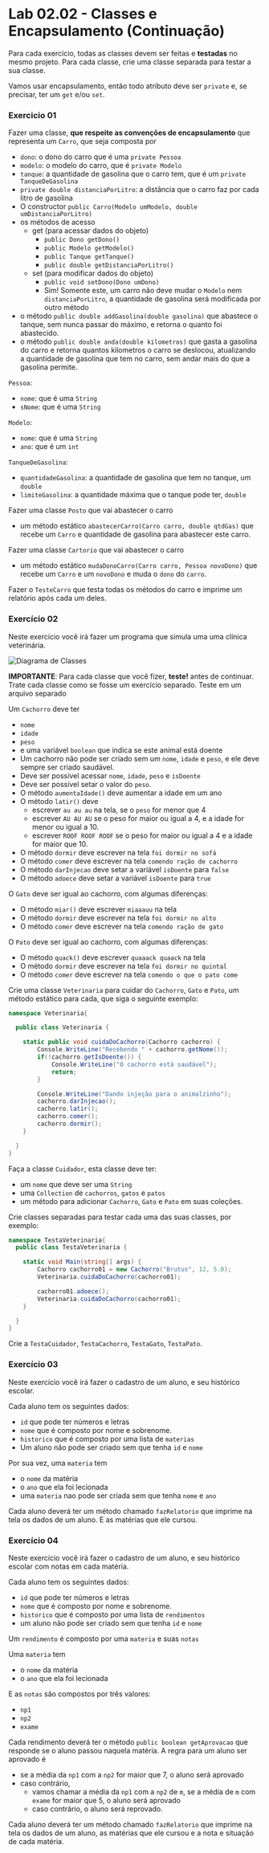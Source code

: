 # Lab 02.02 - Classes e Encapsulamento (Continuação)

Para cada exercício, todas as classes devem ser feitas e **testadas** no mesmo projeto. Para cada classe, crie uma classe separada para testar a sua classe.

Vamos usar encapsulamento, então todo atributo deve ser `private` e, se precisar, ter um `get` e/ou `set`.

### Exercicio 01

Fazer uma classe, **que respeite as convenções de encapsulamento** que representa um `Carro`, que seja composta por
* `dono`: o dono do carro que é uma `private Pessoa`
* `modelo`: o modelo do carro, que é `private Modelo`
* `tanque`: a quantidade de gasolina que o carro tem, que é um `private TanqueDeGasolina`
* `private double distanciaPorLitro`: a distância que o carro faz por cada litro de gasolina
* O constructor `public Carro(Modelo umModelo, double umDistanciaPorLitro)`
* os métodos de acesso
  * get (para acessar dados do objeto)
    * `public Dono getDono()`
    * `public Modelo getModelo()`
    * `public Tanque getTanque()`
    * `public double getDistanciaPorLitro()`
  * set (para modificar dados do objeto)
    * `public void setDono(Dono umDono)`
    * Sim! Somente este, um carro não deve mudar o `Modelo` nem `distanciaPorLitro`, a quantidade de gasolina será modificada por outro método
* o método `public double addGasolina(double gasolina)` que abastece o tanque, sem nunca passar do máximo, e retorna o quanto foi abastecido.
* o método `public double anda(double kilometros)` que gasta a gasolina do carro e retorna quantos kilometros o carro se deslocou, atualizando a quantidade de gasolina que tem no carro, sem andar mais do que a gasolina permite.

`Pessoa`:
* `nome`: que é uma `String`
* `sNome`: que é uma `String`

`Modelo`:
* `nome`: que é uma `String`
* `ano`: que é um `int`

`TanqueDeGasolina`:
* `quantidadeGasolina`: a quantidade de gasolina que tem no tanque, um `double`
* `limiteGasolina`: a quantidade máxima que o tanque pode ter, `double`

Fazer uma classe `Posto` que vai abastecer o carro
* um método estático `abastecerCarro(Carro carro, double qtdGas)` que recebe um `Carro` e quantidade de gasolina para abastecer este carro.

Fazer uma classe `Cartorio` que vai abastecer o carro
* um método estático `mudaDonoCarro(Carro carro, Pessoa novoDono)` que recebe um `Carro` e um `novoDono` e muda o `dono` do `carro`.

Fazer o `TesteCarro` que testa todas os métodos do carro e imprime um relatório após cada um deles.



### Exercício 02

Neste exercício você irá fazer um programa que simula uma uma clínica veterinária.

![Diagrama de Classes](veterinaria.svg)

**IMPORTANTE**: Para cada classe que você fizer, **teste!** antes de continuar. Trate cada classe como se fosse um exercício separado. Teste em um arquivo separado

Um `Cachorro` deve ter
* `nome`
* `idade`
* `peso`
* e uma variável `boolean` que indica se este animal está doente
* Um cachorro não pode ser criado sem um `nome`, `idade` e `peso`, e ele deve sempre ser criado saudável.
* Deve ser possível acessar `nome`, `idade`, `peso` e `isDoente`
* Deve ser possível setar o valor do `peso`.
* O método `aumentaIdade()` deve aumentar a idade em um ano
* O método `latir()` deve
  * escrever `au au au` na tela, se o `peso` for menor que 4
  * escrever `AU AU AU` se o peso for maior ou igual a 4, e a idade for menor ou igual a 10.
  * escrever `ROOF ROOF ROOF` se o peso for maior ou igual a 4 e a idade for maior que 10.
* O método `dormir` deve escrever na tela `foi dormir no sofá`
* O método `comer` deve escrever na tela `comendo ração de cachorro`
* O método `darInjecao` deve setar a variável `isDoente` para `false`
* O método `adoece` deve setar a variável `isDoente` para `true`

O `Gato` deve ser igual ao cachorro, com algumas diferenças:
* O método `miar()` deve escrever `miaaauu` na tela
* O método `dormir` deve escrever na tela `foi dormir no alto`
* O método `comer` deve escrever na tela `comendo ração de gato`

O `Pato` deve ser igual ao cachorro, com algumas diferenças:
* O método `quack()` deve escrever `quaaack quaack` na tela
* O método `dormir` deve escrever na tela `foi dormir no quintal`
* O método `comer` deve escrever na tela `comendo o que o pato come`

Crie uma classe `Veterinaria` para cuidar do `Cachorro`, `Gato` e `Pato`, um método estático para cada, que siga o seguinte exemplo:

``` cs
namespace Veterinaria{

  public class Veterinaria {

  	static public void cuidaDoCachorro(Cachorro cachorro) {
  		Console.WriteLine("Recebendo " + cachorro.getNome());
  		if(!cachorro.getIsDoente()) {
  			Console.WriteLine("O cachorro está saudável");
  			return;
  		}

  		Console.WriteLine("Dando injeção para o animalzinho");
  		cachorro.darInjecao();
  		cachorro.latir();
  		cachorro.comer();
  		cachorro.dormir();
  	}

  }
}
```
Faça a classe `Cuidador`, esta classe deve ter:
* um `nome` que deve ser uma `String`
* uma `Collection` de `cachorros`, `gatos` e `patos`
* um método para adicionar `Cachorro`, `Gato` e `Pato` em suas coleções.

Crie classes separadas para testar cada uma das suas classes, por exemplo:

``` cs
namespace TestaVeterinaria{
  public class TestaVeterinaria {

  	static void Main(string[] args) {
  		Cachorro cachorro01 = new Cachorro("Brutus", 12, 5.0);
  		Veterinaria.cuidaDoCachorro(cachorro01);

  		cachorro01.adoece();
  		Veterinaria.cuidaDoCachorro(cachorro01);
  	}

  }
}
```

Crie a `TestaCuidador`, `TestaCachorro`, `TestaGato`, `TestaPato`.


### Exercício 03

Neste exercício você irá fazer o cadastro de um aluno, e seu histórico escolar.

Cada aluno tem os seguintes dados:
* `id` que pode ter números e letras
* `nome` que é composto por nome e sobrenome.
* `historico` que é composto por uma lista de `materias`
* Um aluno não pode ser criado sem que tenha `id` e `nome`

Por sua vez, uma `materia` tem
* o `nome` da matéria
* o `ano` que ela foi lecionada
* uma `materia` nao pode ser criada sem que tenha `nome` e `ano`

Cada aluno deverá ter um método chamado `fazRelatorio` que imprime na tela os dados de um aluno. E as matérias que ele cursou.

### Exercício 04

Neste exercício você irá fazer o cadastro de um aluno, e seu histórico escolar com notas em cada matéria.

Cada aluno tem os seguintes dados:
* `id` que pode ter números e letras
* `nome` que é composto por nome e sobrenome.
* `historico` que é composto por uma lista de `rendimentos`
* um aluno não pode ser criado sem que tenha `id` e `nome`

Um `rendimento` é composto por uma `materia` e suas `notas`

Uma `materia` tem
* o `nome` da matéria
* o `ano` que ela foi lecionada

E as `notas` são compostos por três valores:
* `np1`
* `np2`
* `exame`

Cada rendimento deverá ter o método `public boolean getAprovacao` que responde se o aluno passou naquela matéria. A regra para um aluno ser aprovado é
* se a média da `np1` com a `np2` for maior que 7, o aluno será aprovado
* caso contrário,
  * vamos chamar a média da `np1` com a `np2` de `m`, se a média de `m` com `exame` for maior que 5, o aluno será aprovado
  * caso contrário, o aluno será reprovado.


Cada aluno deverá ter um método chamado `fazRelatorio` que imprime na tela os dados de um aluno, as matérias que ele cursou e a nota e situação de cada matéria.
